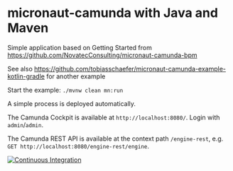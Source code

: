 # micronaut-camunda with Java and Maven

Simple application based on Getting Started from https://github.com/NovatecConsulting/micronaut-camunda-bpm

See also https://github.com/tobiasschaefer/micronaut-camunda-example-kotlin-gradle for another example

Start the example:
`./mvnw clean mn:run`

A simple process is deployed automatically.

The Camunda Cockpit is available at `http://localhost:8080/`. Login with `admin`/`admin`.

The Camunda REST API is available at the context path `/engine-rest`, e.g. `GET http://localhost:8080/engine-rest/engine`.

[![Continuous Integration](https://github.com/tobiasschaefer/micronaut-camunda-example-java-maven/workflows/Java%20CI%20with%20Maven/badge.svg)](https://github.com/tobiasschaefer/micronaut-camunda-example-java-maven/actions)

